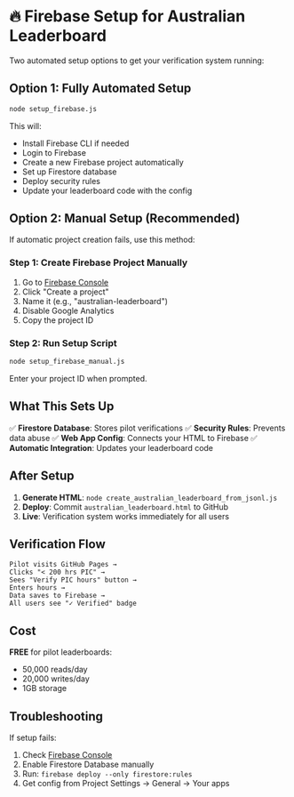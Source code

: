 # 🔥 Firebase Setup for Australian Leaderboard

Two automated setup options to get your verification system running:

## Option 1: Fully Automated Setup

```bash
node setup_firebase.js
```

This will:
- Install Firebase CLI if needed
- Login to Firebase
- Create a new Firebase project automatically
- Set up Firestore database
- Deploy security rules
- Update your leaderboard code with the config

## Option 2: Manual Setup (Recommended)

If automatic project creation fails, use this method:

### Step 1: Create Firebase Project Manually
1. Go to [Firebase Console](https://console.firebase.google.com/)
2. Click "Create a project"
3. Name it (e.g., "australian-leaderboard")
4. Disable Google Analytics
5. Copy the project ID

### Step 2: Run Setup Script
```bash
node setup_firebase_manual.js
```
Enter your project ID when prompted.

## What This Sets Up

✅ **Firestore Database**: Stores pilot verifications
✅ **Security Rules**: Prevents data abuse
✅ **Web App Config**: Connects your HTML to Firebase
✅ **Automatic Integration**: Updates your leaderboard code

## After Setup

1. **Generate HTML**: `node create_australian_leaderboard_from_jsonl.js`
2. **Deploy**: Commit `australian_leaderboard.html` to GitHub
3. **Live**: Verification system works immediately for all users

## Verification Flow

```
Pilot visits GitHub Pages →
Clicks "< 200 hrs PIC" →
Sees "Verify PIC hours" button →
Enters hours →
Data saves to Firebase →
All users see "✓ Verified" badge
```

## Cost

**FREE** for pilot leaderboards:
- 50,000 reads/day
- 20,000 writes/day
- 1GB storage

## Troubleshooting

If setup fails:
1. Check [Firebase Console](https://console.firebase.google.com/)
2. Enable Firestore Database manually
3. Run: `firebase deploy --only firestore:rules`
4. Get config from Project Settings → General → Your apps
